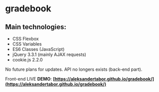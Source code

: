 # gradebook

## Main technologies:
* CSS Flexbox
* CSS Variables
* ES6 Classes (JavaScript)
* jQuery 3.3.1 (mainly AJAX requests)
* cookie.js 2.2.0


No future plans for updates. API no longers exists (back-end part).

Front-end LIVE **DEMO**:
**[https://aleksandertabor.github.io/gradebook/](https://aleksandertabor.github.io/gradebook/)**